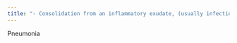 ```yaml
---
title: "- Consolidation from an inflammatory exudate, (usually infection)  - Has fluffy, cloudlike images with indistinct margins. Looks like airspace disease."
---
```

Pneumonia

